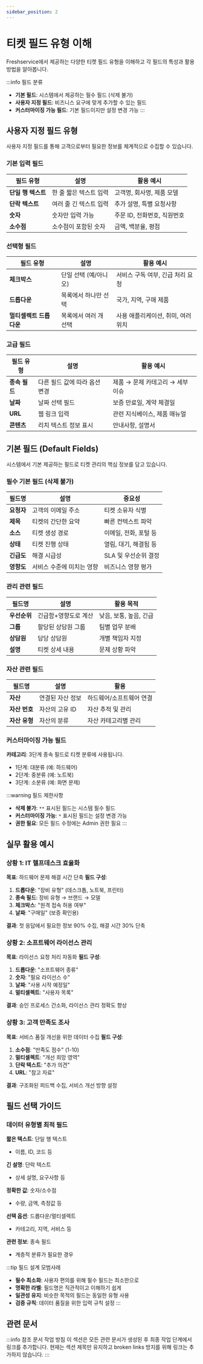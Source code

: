 ```yaml
---
sidebar_position: 2
---
```


# 티켓 필드 유형 이해

Freshservice에서 제공하는 다양한 티켓 필드 유형을 이해하고 각 필드의 특성과 활용 방법을 알아봅니다.

:::info 필드 분류
- **기본 필드**: 시스템에서 제공하는 필수 필드 (삭제 불가)
- **사용자 지정 필드**: 비즈니스 요구에 맞게 추가할 수 있는 필드
- **커스터마이징 가능 필드**: 기본 필드이지만 설정 변경 가능
:::

## 사용자 지정 필드 유형

사용자 지정 필드를 통해 고객으로부터 필요한 정보를 체계적으로 수집할 수 있습니다.

### 기본 입력 필드

<table>
<thead>
<tr>
<th>필드 유형</th>
<th>설명</th>
<th>활용 예시</th>
</tr>
</thead>
<tbody>
<tr>
<td><strong>단일 행 텍스트</strong></td>
<td>한 줄 짧은 텍스트 입력</td>
<td>고객명, 회사명, 제품 모델</td>
</tr>
<tr>
<td><strong>단락 텍스트</strong></td>
<td>여러 줄 긴 텍스트 입력</td>
<td>추가 설명, 특별 요청사항</td>
</tr>
<tr>
<td><strong>숫자</strong></td>
<td>숫자만 입력 가능</td>
<td>주문 ID, 전화번호, 직원번호</td>
</tr>
<tr>
<td><strong>소수점</strong></td>
<td>소수점이 포함된 숫자</td>
<td>금액, 백분율, 평점</td>
</tr>
</tbody>
</table>

### 선택형 필드

<table>
<thead>
<tr>
<th>필드 유형</th>
<th>설명</th>
<th>활용 예시</th>
</tr>
</thead>
<tbody>
<tr>
<td><strong>체크박스</strong></td>
<td>단일 선택 (예/아니오)</td>
<td>서비스 구독 여부, 긴급 처리 요청</td>
</tr>
<tr>
<td><strong>드롭다운</strong></td>
<td>목록에서 하나만 선택</td>
<td>국가, 지역, 구매 제품</td>
</tr>
<tr>
<td><strong>멀티셀렉트 드롭다운</strong></td>
<td>목록에서 여러 개 선택</td>
<td>사용 애플리케이션, 취미, 여러 위치</td>
</tr>
</tbody>
</table>

### 고급 필드

<table>
<thead>
<tr>
<th>필드 유형</th>
<th>설명</th>
<th>활용 예시</th>
</tr>
</thead>
<tbody>
<tr>
<td><strong>종속 필드</strong></td>
<td>다른 필드 값에 따라 옵션 변경</td>
<td>제품 → 문제 카테고리 → 세부 이슈</td>
</tr>
<tr>
<td><strong>날짜</strong></td>
<td>날짜 선택 필드</td>
<td>보증 만료일, 계약 체결일</td>
</tr>
<tr>
<td><strong>URL</strong></td>
<td>웹 링크 입력</td>
<td>관련 지식베이스, 제품 매뉴얼</td>
</tr>
<tr>
<td><strong>콘텐츠</strong></td>
<td>리치 텍스트 정보 표시</td>
<td>안내사항, 설명서</td>
</tr>
</tbody>
</table>

## 기본 필드 (Default Fields)

시스템에서 기본 제공하는 필드로 티켓 관리의 핵심 정보를 담고 있습니다.

### 필수 기본 필드 (삭제 불가)

<table>
<thead>
<tr>
<th>필드명</th>
<th>설명</th>
<th>중요성</th>
</tr>
</thead>
<tbody>
<tr>
<td><strong>요청자</strong></td>
<td>고객의 이메일 주소</td>
<td>티켓 소유자 식별</td>
</tr>
<tr>
<td><strong>제목</strong></td>
<td>티켓의 간단한 요약</td>
<td>빠른 컨텍스트 파악</td>
</tr>
<tr>
<td><strong>소스</strong></td>
<td>티켓 생성 경로</td>
<td>이메일, 전화, 포털 등</td>
</tr>
<tr>
<td><strong>상태</strong></td>
<td>티켓 진행 상태</td>
<td>열림, 대기, 해결됨 등</td>
</tr>
<tr>
<td><strong>긴급도</strong></td>
<td>해결 시급성</td>
<td>SLA 및 우선순위 결정</td>
</tr>
<tr>
<td><strong>영향도</strong></td>
<td>서비스 수준에 미치는 영향</td>
<td>비즈니스 영향 평가</td>
</tr>
</tbody>
</table>

### 관리 관련 필드

<table>
<thead>
<tr>
<th>필드명</th>
<th>설명</th>
<th>활용 목적</th>
</tr>
</thead>
<tbody>
<tr>
<td><strong>우선순위</strong></td>
<td>긴급함+영향도로 계산</td>
<td>낮음, 보통, 높음, 긴급</td>
</tr>
<tr>
<td><strong>그룹</strong></td>
<td>할당된 상담원 그룹</td>
<td>팀별 업무 분배</td>
</tr>
<tr>
<td><strong>상담원</strong></td>
<td>담당 상담원</td>
<td>개별 책임자 지정</td>
</tr>
<tr>
<td><strong>설명</strong></td>
<td>티켓 상세 내용</td>
<td>문제 상황 파악</td>
</tr>
</tbody>
</table>

### 자산 관련 필드

<table>
<thead>
<tr>
<th>필드명</th>
<th>설명</th>
<th>활용</th>
</tr>
</thead>
<tbody>
<tr>
<td><strong>자산</strong></td>
<td>연결된 자산 정보</td>
<td>하드웨어/소프트웨어 연결</td>
</tr>
<tr>
<td><strong>자산 번호</strong></td>
<td>자산의 고유 ID</td>
<td>자산 추적 및 관리</td>
</tr>
<tr>
<td><strong>자산 유형</strong></td>
<td>자산의 분류</td>
<td>자산 카테고리별 관리</td>
</tr>
</tbody>
</table>

### 커스터마이징 가능 필드

**카테고리**: 3단계 종속 필드로 티켓 분류에 사용됩니다.
- 1단계: 대분류 (예: 하드웨어)
- 2단계: 중분류 (예: 노트북)  
- 3단계: 소분류 (예: 화면 문제)

:::warning 필드 제한사항
- **삭제 불가**: `**` 표시된 필드는 시스템 필수 필드
- **커스터마이징 가능**: `*` 표시된 필드는 설정 변경 가능
- **권한 필요**: 모든 필드 수정에는 Admin 권한 필요
:::

## 실무 활용 예시

### 상황 1: IT 헬프데스크 효율화
**목표**: 하드웨어 문제 해결 시간 단축
**필드 구성**:
1. **드롭다운**: "장비 유형" (데스크톱, 노트북, 프린터)
2. **종속 필드**: 장비 유형 → 브랜드 → 모델
3. **체크박스**: "원격 접속 허용 여부"
4. **날짜**: "구매일" (보증 확인용)

**결과**: 첫 응답에서 필요한 정보 90% 수집, 해결 시간 30% 단축

### 상황 2: 소프트웨어 라이선스 관리
**목표**: 라이선스 요청 처리 자동화
**필드 구성**:
1. **드롭다운**: "소프트웨어 종류"
2. **숫자**: "필요 라이선스 수"
3. **날짜**: "사용 시작 예정일"
4. **멀티셀렉트**: "사용자 목록"

**결과**: 승인 프로세스 간소화, 라이선스 관리 정확도 향상

### 상황 3: 고객 만족도 조사
**목표**: 서비스 품질 개선을 위한 데이터 수집
**필드 구성**:
1. **소수점**: "만족도 점수" (1-10)
2. **멀티셀렉트**: "개선 희망 영역"
3. **단락 텍스트**: "추가 의견"
4. **URL**: "참고 자료"

**결과**: 구조화된 피드백 수집, 서비스 개선 방향 설정

## 필드 선택 가이드

### 데이터 유형별 최적 필드

**짧은 텍스트**: 단일 행 텍스트
- 이름, ID, 코드 등

**긴 설명**: 단락 텍스트  
- 상세 설명, 요구사항 등

**정확한 값**: 숫자/소수점
- 수량, 금액, 측정값 등

**선택 옵션**: 드롭다운/멀티셀렉트
- 카테고리, 지역, 서비스 등

**관련 정보**: 종속 필드
- 계층적 분류가 필요한 경우

:::tip 필드 설계 모범사례
- **필수 최소화**: 사용자 편의를 위해 필수 필드는 최소한으로
- **명확한 라벨**: 필드명은 직관적이고 이해하기 쉽게
- **일관성 유지**: 비슷한 목적의 필드는 동일한 유형 사용
- **검증 규칙**: 데이터 품질을 위한 입력 규칙 설정
:::

## 관련 문서

:::info 참조 문서 작업 방침
이 섹션은 모든 관련 문서가 생성된 후 최종 작업 단계에서 링크를 추가합니다.
현재는 섹션 제목만 유지하고 broken links 방지를 위해 링크는 추가하지 않습니다.
:::

<!-- 최종 작업 시 아래 형태로 추가:
- [폼 필드 기본 설정](./setting-up-form-fields-tickets-problems-changes-releases)
- [드롭다운 필드 설정](./setting-up-dropdown-fields)
- [종속 필드 활용](./understanding-dependent-fields)
- [사용자 지정 필드 생성](./creating-custom-fields-ticket-problem-change-release-task-form)
-->
